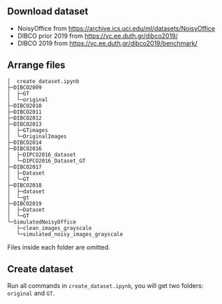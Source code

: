 ## Download dataset

- NoisyOffice from https://archive.ics.uci.edu/ml/datasets/NoisyOffice
- DIBCO prior 2019 from https://vc.ee.duth.gr/dibco2019/
- DIBCO 2019 from https://vc.ee.duth.gr/dibco2019/benchmark/

## Arrange files

```
│  create_dataset.ipynb
├─DIBCO2009
│  ├─GT
│  └─original
├─DIBCO2010
├─DIBCO2011
├─DIBCO2012
├─DIBCO2013
│  ├─GTimages
│  └─OriginalImages
├─DIBCO2014
├─DIBCO2016
│  ├─DIPCO2016_dataset
│  └─DIPCO2016_Dataset_GT
├─DIBCO2017
│  ├─Dataset
│  └─GT
├─DIBCO2018
│  ├─dataset
│  └─gt
├─DIBCO2019
│  ├─Dataset
│  └─GT
└─SimulatedNoisyOffice
   ├─clean_images_grayscale
   └─simulated_noisy_images_grayscale
```
Files inside each folder are omitted.

## Create dataset

Run all commands in `create_dataset.ipynb`, you will get two folders: `original` and `GT`.
